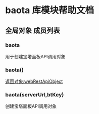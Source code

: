 # baota 库模块帮助文档

<a id="global"></a>
## 全局对象 成员列表


<a id="baota"></a>
### baota 
 用于创建宝塔面板API调用对象

<a id="baota()"></a>
### baota() 
 [返回对象:webRestApiObject](https://www.aardio.com/zh-cn/doc/library-reference/web/rest/client.html#webRestApiObject)

<a id="baota(serverUrl,btKey)"></a>
### baota(serverUrl,btKey) 
 创建宝塔面板API调用对象
